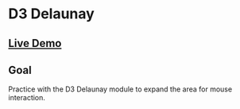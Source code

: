 # D3 Delaunay

## [Live Demo](https://codepen.io/borntofrappe/full/mdbErOG)

## Goal

Practice with the D3 Delaunay module to expand the area for mouse interaction.